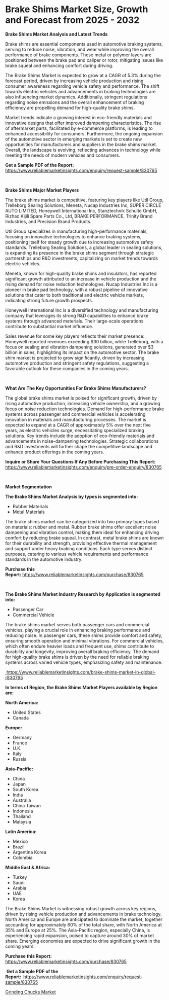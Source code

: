 <p><h1>Brake Shims Market Size, Growth and Forecast from 2025 - 2032</h1></p><p><strong>Brake Shims Market Analysis and Latest Trends</strong></p>
<p><p>Brake shims are essential components used in automotive braking systems, serving to reduce noise, vibration, and wear while improving the overall performance of brake components. These metal or polymer layers are positioned between the brake pad and caliper or rotor, mitigating issues like brake squeal and enhancing comfort during driving.</p><p>The Brake Shims Market is expected to grow at a CAGR of 5.3% during the forecast period, driven by increasing vehicle production and rising consumer awareness regarding vehicle safety and performance. The shift towards electric vehicles and advancements in braking technologies are also influencing market dynamics. Additionally, stringent regulations regarding noise emissions and the overall enhancement of braking efficiency are propelling demand for high-quality brake shims.</p><p>Market trends indicate a growing interest in eco-friendly materials and innovative designs that offer improved dampening characteristics. The rise of aftermarket parts, facilitated by e-commerce platforms, is leading to enhanced accessibility for consumers. Furthermore, the ongoing expansion of the automotive sector in emerging markets is set to create new opportunities for manufacturers and suppliers in the brake shims market. Overall, the landscape is evolving, reflecting advances in technology while meeting the needs of modern vehicles and consumers.</p></p>
<p><strong>Get a Sample PDF of the Report:&nbsp;</strong> <a href="https://www.reliablemarketinsights.com/enquiry/request-sample/830765?utm_campaign=1938&utm_medium=2&utm_source=Github&utm_content=ia&utm_term=18022025&utm_id=brake-shims">https://www.reliablemarketinsights.com/enquiry/request-sample/830765</a></p>
<p>&nbsp;</p>
<p><strong>Brake Shims Major Market Players</strong></p>
<p><p>The brake shims market is competitive, featuring key players like Util Group, Trelleborg Sealing Solutions, Meneta, Nucap Industries Inc, SUPER CIRCLE AUTO LIMITED, Honeywell International Inc, Stanztechnik Schulte GmbH, Rizhao Kijili Spare Parts Co., Ltd, BRAKE PERFORMANCE, Trinity Brand Industries, and Precision Brand Products. </p><p>Util Group specializes in manufacturing high-performance materials, focusing on innovative technologies to enhance braking systems, positioning itself for steady growth due to increasing automotive safety standards. Trelleborg Sealing Solutions, a global leader in sealing solutions, is expanding its presence in the brake shims segment through strategic partnerships and R&D investments, capitalizing on market trends towards electric vehicles.</p><p>Meneta, known for high-quality brake shims and insulators, has reported significant growth attributed to an increase in vehicle production and the rising demand for noise reduction technologies. Nucap Industries Inc is a pioneer in brake pad technology, with a robust pipeline of innovative solutions that cater to both traditional and electric vehicle markets, indicating strong future growth prospects. </p><p>Honeywell International Inc is a diversified technology and manufacturing company that leverages its strong R&D capabilities to enhance brake systems through advanced materials. Their large-scale operations contribute to substantial market influence.</p><p>Sales revenue for some key players reflects their market presence: Honeywell reported revenues exceeding $30 billion, while Trelleborg, with a focus on sealing and vibration dampening solutions, generated over $3 billion in sales, highlighting its impact on the automotive sector. The brake shim market is projected to grow significantly, driven by increasing automotive production and stringent safety regulations, suggesting a favorable outlook for these companies in the coming years.</p></p>
<p>&nbsp;</p>
<p><strong>What Are The Key Opportunities For Brake Shims Manufacturers?</strong></p>
<p><p>The global brake shims market is poised for significant growth, driven by rising automotive production, increasing vehicle ownership, and a growing focus on noise reduction technologies. Demand for high-performance brake systems across passenger and commercial vehicles is accelerating innovation in materials and manufacturing processes. The market is expected to expand at a CAGR of approximately 5% over the next five years, as electric vehicles surge, necessitating specialized braking solutions. Key trends include the adoption of eco-friendly materials and advancements in noise-dampening technologies. Strategic collaborations and R&D investments will further shape the competitive landscape and enhance product offerings in the coming years.</p></p>
<p><strong>Inquire or Share Your Questions If Any Before Purchasing This Report:</strong> <a href="https://www.reliablemarketinsights.com/enquiry/pre-order-enquiry/830765?utm_campaign=1938&utm_medium=2&utm_source=Github&utm_content=ia&utm_term=18022025&utm_id=brake-shims">https://www.reliablemarketinsights.com/enquiry/pre-order-enquiry/830765</a></p>
<p>&nbsp;</p>
<p><strong>Market Segmentation</strong></p>
<p><strong>The Brake Shims Market Analysis by types is segmented into:</strong></p>
<p><ul><li>Rubber Materials</li><li>Metal Materials</li></ul></p>
<p><p>The brake shims market can be categorized into two primary types based on materials: rubber and metal. Rubber brake shims offer excellent noise dampening and vibration control, making them ideal for enhancing driving comfort by reducing brake squeal. In contrast, metal brake shims are known for their durability and strength, providing effective thermal management and support under heavy braking conditions. Each type serves distinct purposes, catering to various vehicle requirements and performance standards in the automotive industry.</p></p>
<p><strong>Purchase this Report:&nbsp;</strong><a href="https://www.reliablemarketinsights.com/purchase/830765?utm_campaign=1938&utm_medium=2&utm_source=Github&utm_content=ia&utm_term=18022025&utm_id=brake-shims">https://www.reliablemarketinsights.com/purchase/830765</a></p>
<p>&nbsp;</p>
<p><strong>The Brake Shims Market Industry Research by Application is segmented into:</strong></p>
<p><ul><li>Passenger Car</li><li>Commercial Vehicle</li></ul></p>
<p><p>The brake shims market serves both passenger cars and commercial vehicles, playing a crucial role in enhancing braking performance and reducing noise. In passenger cars, these shims provide comfort and safety, ensuring smooth operation and minimal vibrations. For commercial vehicles, which often endure heavier loads and frequent use, shims contribute to durability and longevity, improving overall braking efficiency. The demand for high-quality brake shims is driven by the need for reliable braking systems across varied vehicle types, emphasizing safety and maintenance.</p></p>
<p><a href="https://www.reliablemarketinsights.com/brake-shims-market-in-global-r830765?utm_campaign=1938&utm_medium=2&utm_source=Github&utm_content=ia&utm_term=18022025&utm_id=brake-shims">&nbsp;https://www.reliablemarketinsights.com/brake-shims-market-in-global-r830765</a></p>
<p><strong>In terms of Region, the Brake Shims Market Players available by Region are:</strong></p>
<p>
    <p> <strong> North America: </strong>
        <ul>
            <li>United States</li>
            <li>Canada</li>
        </ul>
        </p> 
    <p> <strong> Europe: </strong>
        <ul>
            <li>Germany</li>
            <li>France</li>
            <li>U.K.</li>
            <li>Italy</li>
            <li>Russia</li>
        </ul>
        </p> 
    <p> <strong> Asia-Pacific: </strong>
        <ul>
            <li>China</li>
            <li>Japan</li>
            <li>South Korea</li>
            <li>India</li>
            <li>Australia</li>
            <li>China Taiwan</li>
            <li>Indonesia</li>
            <li>Thailand</li>
            <li>Malaysia</li>
        </ul>
        </p> 
    <p> <strong> Latin America: </strong>
        <ul>
            <li>Mexico</li>
            <li>Brazil</li>
            <li>Argentina Korea</li>
            <li>Colombia</li>
        </ul>
        </p> 
    <p> <strong> Middle East & Africa: </strong>
        <ul>
            <li>Turkey</li>
            <li>Saudi</li>
            <li>Arabia</li>
            <li>UAE</li>
            <li>Korea</li>
        </ul>
    </p>
    </p>
<p><p>The Brake Shims Market is witnessing robust growth across key regions, driven by rising vehicle production and advancements in brake technology. North America and Europe are anticipated to dominate the market, together accounting for approximately 60% of the total share, with North America at 35% and Europe at 25%. The Asia-Pacific region, especially China, is experiencing rapid expansion, poised to capture around 30% of market share. Emerging economies are expected to drive significant growth in the coming years.</p></p>
<p><strong>Purchase this Report: </strong><a href="https://www.reliablemarketinsights.com/purchase/830765?utm_campaign=1938&utm_medium=2&utm_source=Github&utm_content=ia&utm_term=18022025&utm_id=brake-shims">https://www.reliablemarketinsights.com/purchase/830765</a></p>
<p>&nbsp;<strong>Get a Sample PDF of the Report:&nbsp;&nbsp;</strong><a href="https://www.reliablemarketinsights.com/enquiry/request-sample/830765?utm_campaign=1938&utm_medium=2&utm_source=Github&utm_content=ia&utm_term=18022025&utm_id=brake-shims">https://www.reliablemarketinsights.com/enquiry/request-sample/830765</a></p>
<p><strong></strong></p>
<p><p><a href="https://github.com/angelajermaine/Market-Research-Report-List-6/blob/main/grinding-chucks-market.md?utm_campaign=1938&utm_medium=2&utm_source=Github&utm_content=ia&utm_term=18022025&utm_id=brake-shims">Grinding Chucks Market</a></p></p>